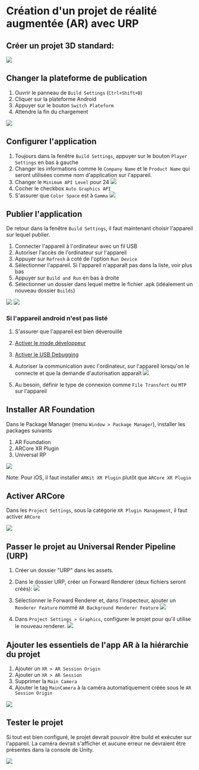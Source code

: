 # Création d'un projet de réalité augmentée (AR) avec URP

## Créer un projet 3D standard:
![](images_creation_projet/creation_projet.png)

## Changer la plateforme de publication
1. Ouvrir le panneau de `Build Settings` (`Ctrl+Shift+B`)
2. Cliquer sur la plateforme Android
3. Appuyer sur le bouton `Switch Plateform`
4. Attendre la fin du chargement

![](images_creation_projet/switch_platform.png)

## Configurer l'application
1. Toujours dans la fenêtre `Build Settings`, appuyer sur le bouton `Player Settings` en bas à gauche
2. Changer les informations comme le `Company Name` et le `Product Name` qui seront utilisées comme nom d'application sur l'appareil.
3. Changer le `Minimum API Level` pour 24
![](images_creation_projet/api_level.png)
4. Cocher le checkbox `Auto Graphics API`
5. S'assurer que `Color Space` est à `Gamma` 
![](images_creation_projet/color_space.png)


## Publier l'application 
De retour dans la fenêtre `Build Settings`, il faut maintenant choisir l'appareil sur lequel publier.
1. Connecter l'appareil à l'ordinateur avec un fil USB
3. Autoriser l'accès de l'ordinateur sur l'appareil
4. Appuyer sur `Refresh` à coté de l'option `Run Device`
5. Sélectionner l'appareil. Si l'appareil n'apparaît pas dans la liste, voir plus bas
6. Appuyer sur `Build and Run` en bas à droite
7. Sélectionner un dossier dans lequel mettre le fichier .apk (idéalement un nouveau dossier `Builds`)

![](images_creation_projet/select_device.png)
![](images_creation_projet/first_build.jpg)

### Si l'appareil **android n'est pas listé**
1. S'assurer que l'appareil est bien déverouillé
2. [Activer le mode développeur](https://developer.android.com/studio/debug/dev-options)
3. [Activer le USB Debugging](https://developer.android.com/studio/debug/dev-options#enable)
4. Autoriser la communication avec l'ordinateur, sur l'appareil lorsqu'on le connecte et que la demande d'autorisation apparaît
![](images_creation_projet/autorisation.jpg)

5. Au besoin, définir le type de connexion comme `File Transfert` ou `MTP` sur l'appareil

## Installer AR Foundation
Dans le Package Manager (menu `Window > Package Manager`), installer les packages suivants
1. AR Foundation
2. ARCore XR Plugin
4. Universal RP

![](images_creation_projet/package_manager.png)

Note: Pour iOS, il faut installer `ARKit XR Plugin` plutôt que `ARCore XR Plugin`

## Activer ARCore
Dans les `Project Settings`, sous la catégorie `XR Plugin Management`, il faut activer `ARCore`

![](images_creation_projet/xr_plugin.png)

## Passer le projet au Universal Render Pipeline (URP)
1. Créer un dossier "URP" dans les assets.
2. Dans le dossier URP, créer un Forward Renderer (deux fichiers seront créés):
![](images_creation_projet/create_urp.png)

3. Sélectionner le Forward Renderer et, dans l'inspecteur, ajouter un `Renderer Feature` nommé `AR Background Renderer Feature`
![](images_creation_projet/ar_camera_feature.png)

4. Dans `Project Settings > Graphics`, configurer le projet pour qu'il utilise le nouveau renderer.
![](images_creation_projet/project_settings_urp.png)

## Ajouter les essentiels de l'app AR à la hiérarchie du projet

1. Ajouter un `XR > AR Session Origin`
2. Ajouter un `XR > AR Session`
3. Supprimer la `Main Camera`
4. Ajouter le tag `MainCamera` à la caméra automatiquement créée sous le `AR Session Origin`

![](images_creation_projet/ar_camera.png)

## Tester le projet

Si tout est bien configuré, le projet devrait pouvoir être build et exécuter sur l'appareil. La caméra devrait s'afficher et aucune erreur ne devraient être présentes dans la console de Unity.

![](images_creation_projet/last_build.jpg)